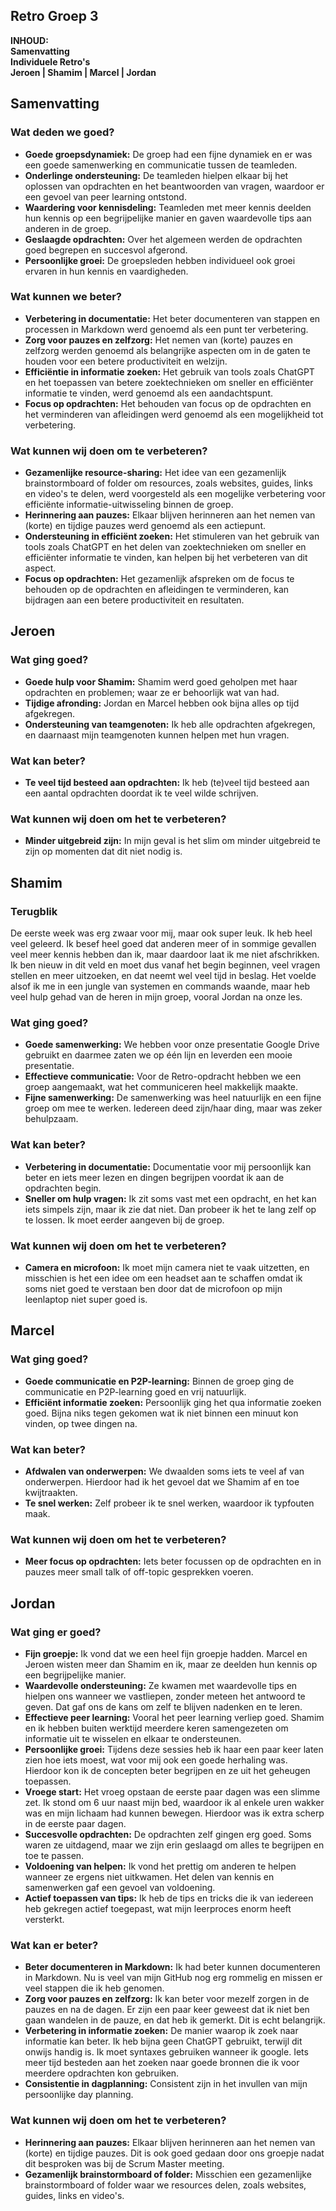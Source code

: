 ## **Retro Groep 3**

**INHOUD:**  
**Samenvatting**  
**Individuele Retro's**  
**Jeroen | Shamim | Marcel | Jordan**  

## **Samenvatting**


### Wat deden we goed?

- **Goede groepsdynamiek:** De groep had een fijne dynamiek en er was een goede samenwerking en communicatie tussen de teamleden.
- **Onderlinge ondersteuning:** De teamleden hielpen elkaar bij het oplossen van opdrachten en het beantwoorden van vragen, waardoor er een gevoel van peer learning ontstond.
- **Waardering voor kennisdeling:** Teamleden met meer kennis deelden hun kennis op een begrijpelijke manier en gaven waardevolle tips aan anderen in de groep.
- **Geslaagde opdrachten:** Over het algemeen werden de opdrachten goed begrepen en succesvol afgerond.
- **Persoonlijke groei:** De groepsleden hebben individueel ook groei ervaren in hun kennis en vaardigheden.

### Wat kunnen we beter?

- **Verbetering in documentatie:** Het beter documenteren van stappen en processen in Markdown werd genoemd als een punt ter verbetering.
- **Zorg voor pauzes en zelfzorg:** Het nemen van (korte) pauzes en zelfzorg werden genoemd als belangrijke aspecten om in de gaten te houden voor een betere productiviteit en welzijn.
- **Efficiëntie in informatie zoeken:** Het gebruik van tools zoals ChatGPT en het toepassen van betere zoektechnieken om sneller en efficiënter informatie te vinden, werd genoemd als een aandachtspunt.
- **Focus op opdrachten:** Het behouden van focus op de opdrachten en het verminderen van afleidingen werd genoemd als een mogelijkheid tot verbetering.

### Wat kunnen wij doen om te verbeteren?

- **Gezamenlijke resource-sharing:** Het idee van een gezamenlijk brainstormboard of folder om resources, zoals websites, guides, links en video's te delen, werd voorgesteld als een mogelijke verbetering voor efficiënte informatie-uitwisseling binnen de groep.
- **Herinnering aan pauzes:** Elkaar blijven herinneren aan het nemen van (korte) en tijdige pauzes werd genoemd als een actiepunt.
- **Ondersteuning in efficiënt zoeken:** Het stimuleren van het gebruik van tools zoals ChatGPT en het delen van zoektechnieken om sneller en efficiënter informatie te vinden, kan helpen bij het verbeteren van dit aspect.
- **Focus op opdrachten:** Het gezamenlijk afspreken om de focus te behouden op de opdrachten en afleidingen te verminderen, kan bijdragen aan een betere productiviteit en resultaten.

## **Jeroen**

### Wat ging goed?
- **Goede hulp voor Shamim:** Shamim werd goed geholpen met haar opdrachten en problemen; waar ze er behoorlijk wat van had.
- **Tijdige afronding:** Jordan en Marcel hebben ook bijna alles op tijd afgekregen.
- **Ondersteuning van teamgenoten:** Ik heb alle opdrachten afgekregen, en daarnaast mijn teamgenoten kunnen helpen met hun vragen.

### Wat kan beter?
- **Te veel tijd besteed aan opdrachten:** Ik heb (te)veel tijd besteed aan een aantal opdrachten doordat ik te veel wilde schrijven.

### Wat kunnen wij doen om het te verbeteren?
- **Minder uitgebreid zijn:** In mijn geval is het slim om minder uitgebreid te zijn op momenten dat dit niet nodig is.

## **Shamim**

### Terugblik
De eerste week was erg zwaar voor mij, maar ook super leuk. Ik heb heel veel geleerd.
Ik besef heel goed dat anderen meer of in sommige gevallen veel meer kennis hebben dan ik, maar daardoor laat ik me niet afschrikken. 
Ik ben nieuw in dit veld en moet dus vanaf het begin beginnen, veel vragen stellen en meer uitzoeken, en dat neemt wel veel tijd in beslag. 
Het voelde alsof ik me in een jungle van systemen en commands waande, maar heb veel hulp gehad van de heren in mijn groep, vooral Jordan na onze les.

### Wat ging goed?
- **Goede samenwerking:** We hebben voor onze presentatie Google Drive gebruikt en daarmee zaten we op één lijn en leverden een mooie presentatie.
- **Effectieve communicatie:** Voor de Retro-opdracht hebben we een groep aangemaakt, wat het communiceren heel makkelijk maakte.
- **Fijne samenwerking:** De samenwerking was heel natuurlijk en een fijne groep om mee te werken. Iedereen deed zijn/haar ding, maar was zeker behulpzaam.

### Wat kan beter?
- **Verbetering in documentatie:** Documentatie voor mij persoonlijk kan beter en iets meer lezen en dingen begrijpen voordat ik aan de opdrachten begin.
- **Sneller om hulp vragen:** Ik zit soms vast met een opdracht, en het kan iets simpels zijn, maar ik zie dat niet. Dan probeer ik het te lang zelf op te lossen. Ik moet eerder aangeven bij de groep.

### Wat kunnen wij doen om het te verbeteren?
- **Camera en microfoon:** Ik moet mijn camera niet te vaak uitzetten, en misschien is het een idee om een headset aan te schaffen omdat ik soms niet goed te verstaan ben door dat de microfoon op mijn leenlaptop niet super goed is.

## **Marcel**

### Wat ging goed?
- **Goede communicatie en P2P-learning:** Binnen de groep ging de communicatie en P2P-learning goed en vrij natuurlijk.
- **Efficiënt informatie zoeken:** Persoonlijk ging het qua informatie zoeken goed. Bijna niks tegen gekomen wat ik niet binnen een minuut kon vinden, op twee dingen na.

### Wat kan beter?
- **Afdwalen van onderwerpen:** We dwaalden soms iets te veel af van onderwerpen. Hierdoor had ik het gevoel dat we Shamim af en toe kwijtraakten.
- **Te snel werken:** Zelf probeer ik te snel werken, waardoor ik typfouten maak.

### Wat kunnen wij doen om het te verbeteren?
- **Meer focus op opdrachten:** Iets beter focussen op de opdrachten en in pauzes meer small talk of off-topic gesprekken voeren.

## **Jordan**

### Wat ging er goed?
- **Fijn groepje:** Ik vond dat we een heel fijn groepje hadden. Marcel en Jeroen wisten meer dan Shamim en ik, maar ze deelden hun kennis op een begrijpelijke manier.
- **Waardevolle ondersteuning:** Ze kwamen met waardevolle tips en hielpen ons wanneer we vastliepen, zonder meteen het antwoord te geven. Dat gaf ons de kans om zelf te blijven nadenken en te leren.
- **Effectieve peer learning:** Vooral het peer learning verliep goed. Shamim en ik hebben buiten werktijd meerdere keren samengezeten om informatie uit te wisselen en elkaar te ondersteunen.
- **Persoonlijke groei:** Tijdens deze sessies heb ik haar een paar keer laten zien hoe iets moest, wat voor mij ook een goede herhaling was. Hierdoor kon ik de concepten beter begrijpen en ze uit het geheugen toepassen.
- **Vroege start:** Het vroeg opstaan de eerste paar dagen was een slimme zet. Ik stond om 6 uur naast mijn bed, waardoor ik al enkele uren wakker was en mijn lichaam had kunnen bewegen. Hierdoor was ik extra scherp in de eerste paar dagen.
- **Succesvolle opdrachten:** De opdrachten zelf gingen erg goed. Soms waren ze uitdagend, maar we zijn erin geslaagd om alles te begrijpen en toe te passen.
- **Voldoening van helpen:** Ik vond het prettig om anderen te helpen wanneer ze ergens niet uitkwamen. Het delen van kennis en samenwerken gaf een gevoel van voldoening.
- **Actief toepassen van tips:** Ik heb de tips en tricks die ik van iedereen heb gekregen actief toegepast, wat mijn leerproces enorm heeft versterkt.

### Wat kan er beter?
- **Beter documenteren in Markdown:** Ik had beter kunnen documenteren in Markdown. Nu is veel van mijn GitHub nog erg rommelig en missen er veel stappen die ik heb genomen.
- **Zorg voor pauzes en zelfzorg:** Ik kan beter voor mezelf zorgen in de pauzes en na de dagen. Er zijn een paar keer geweest dat ik niet ben gaan wandelen in de pauze, en dat heb ik gemerkt. Dit is echt belangrijk.
- **Verbetering in informatie zoeken:** De manier waarop ik zoek naar informatie kan beter. Ik heb bijna geen ChatGPT gebruikt, terwijl dit onwijs handig is. Ik moet syntaxes gebruiken wanneer ik google. Iets meer tijd besteden aan het zoeken naar goede bronnen die ik voor meerdere opdrachten kon gebruiken.
- **Consistentie in dagplanning:** Consistent zijn in het invullen van mijn persoonlijke day planning.

### Wat kunnen wij doen om het te verbeteren?
- **Herinnering aan pauzes:** Elkaar blijven herinneren aan het nemen van (korte) en tijdige pauzes. Dit is ook goed gedaan door ons groepje nadat dit besproken was bij de Scrum Master meeting.
- **Gezamenlijk brainstormboard of folder:** Misschien een gezamenlijke brainstormboard of folder waar we resources delen, zoals websites, guides, links en video's.




